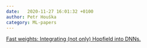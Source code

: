 ```yaml
---
date:   2020-11-27 16:01:32 +0100
author: Petr Houška
category: ML-papers
---	
```

[Fast weights: Integrating (not only) Hopfield into DNNs.](https://www.youtube.com/watch?v=Hd20zGKAdoI)
